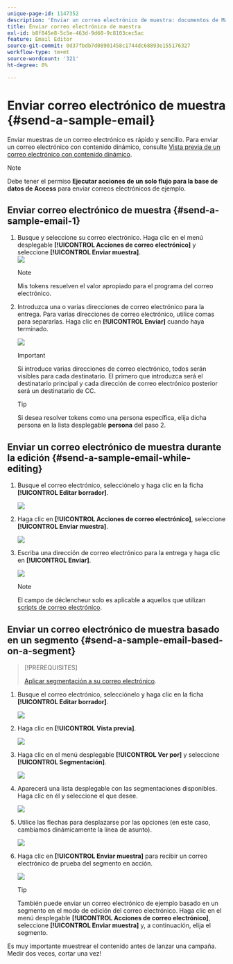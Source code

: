 ```yaml
---
unique-page-id: 1147352
description: 'Enviar un correo electrónico de muestra: documentos de Marketo, documentación del producto'
title: Enviar correo electrónico de muestra
exl-id: b8f845e8-5c5e-463d-9d60-9c8103cec5ac
feature: Email Editor
source-git-commit: 0d37fbdb7d08901458c1744dc68893e155176327
workflow-type: tm+mt
source-wordcount: '321'
ht-degree: 0%

---
```


# Enviar correo electrónico de muestra {#send-a-sample-email}

Enviar muestras de un correo electrónico es rápido y sencillo. Para enviar un correo electrónico con contenido dinámico, consulte [Vista previa de un correo electrónico con contenido dinámico](/help/marketo/product-docs/email-marketing/general/functions-in-the-editor/preview-an-email-with-dynamic-content.md).

>[!NOTE]
>
>Debe tener el permiso **Ejecutar acciones de un solo flujo para la base de datos de Access** para enviar correos electrónicos de ejemplo.

## Enviar correo electrónico de muestra {#send-a-sample-email-1}

1. Busque y seleccione su correo electrónico. Haga clic en el menú desplegable **[!UICONTROL Acciones de correo electrónico]** y seleccione **[!UICONTROL Enviar muestra]**.\
   ![](assets/one-281-29.jpg)

   >[!NOTE]
   >
   >Mis tokens resuelven el valor apropiado para el programa del correo electrónico.

1. Introduzca una o varias direcciones de correo electrónico para la entrega. Para varias direcciones de correo electrónico, utilice comas para separarlas. Haga clic en **[!UICONTROL Enviar]** cuando haya terminado.

   ![](assets/two.png)

   >[!IMPORTANT]
   >
   >Si introduce varias direcciones de correo electrónico, todos serán visibles para cada destinatario. El primero que introduzca será el destinatario principal y cada dirección de correo electrónico posterior será un destinatario de CC.

   >[!TIP]
   >
   >Si desea resolver tokens como una persona específica, elija dicha persona en la lista desplegable **persona** del paso 2.

## Enviar un correo electrónico de muestra durante la edición {#send-a-sample-email-while-editing}

1. Busque el correo electrónico, selecciónelo y haga clic en la ficha **[!UICONTROL Editar borrador]**.

   ![](assets/three-281-29.jpg)

1. Haga clic en **[!UICONTROL Acciones de correo electrónico]**, seleccione **[!UICONTROL Enviar muestra]**.

   ![](assets/four.png)

1. Escriba una dirección de correo electrónico para la entrega y haga clic en **[!UICONTROL Enviar]**.

   ![](assets/two.png)

   >[!NOTE]
   >
   >El campo de déclencheur solo es aplicable a aquellos que utilizan [scripts de correo electrónico](https://experienceleague.adobe.com/en/docs/marketo-developer/marketo/email-scripting).

## Enviar un correo electrónico de muestra basado en un segmento {#send-a-sample-email-based-on-a-segment}

>[!PREREQUISITES]
>
>[Aplicar segmentación a su correo electrónico](/help/marketo/product-docs/email-marketing/general/functions-in-the-editor/using-dynamic-content-in-an-email.md).

1. Busque el correo electrónico, selecciónelo y haga clic en la ficha **[!UICONTROL Editar borrador]**.

   ![](assets/three-281-29.jpg)

1. Haga clic en **[!UICONTROL Vista previa]**.

   ![](assets/1.png)

1. Haga clic en el menú desplegable **[!UICONTROL Ver por]** y seleccione **[!UICONTROL Segmentación]**.

   ![](assets/2.png)

1. Aparecerá una lista desplegable con las segmentaciones disponibles. Haga clic en él y seleccione el que desee.

   ![](assets/3.png)

1. Utilice las flechas para desplazarse por las opciones (en este caso, cambiamos dinámicamente la línea de asunto).

   ![](assets/4.png)

1. Haga clic en **[!UICONTROL Enviar muestra]** para recibir un correo electrónico de prueba del segmento en acción.

   ![](assets/5.png)

   >[!TIP]
   >
   >También puede enviar un correo electrónico de ejemplo basado en un segmento en el modo de edición del correo electrónico. Haga clic en el menú desplegable **[!UICONTROL Acciones de correo electrónico]**, seleccione **[!UICONTROL Enviar muestra]** y, a continuación, elija el segmento.

Es muy importante muestrear el contenido antes de lanzar una campaña. Medir dos veces, cortar una vez!
